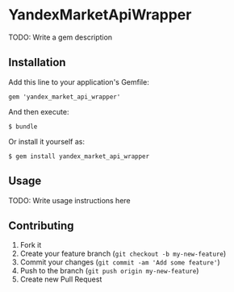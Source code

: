 # YandexMarketApiWrapper

TODO: Write a gem description

## Installation

Add this line to your application's Gemfile:

    gem 'yandex_market_api_wrapper'

And then execute:

    $ bundle

Or install it yourself as:

    $ gem install yandex_market_api_wrapper

## Usage

TODO: Write usage instructions here

## Contributing

1. Fork it
2. Create your feature branch (`git checkout -b my-new-feature`)
3. Commit your changes (`git commit -am 'Add some feature'`)
4. Push to the branch (`git push origin my-new-feature`)
5. Create new Pull Request

